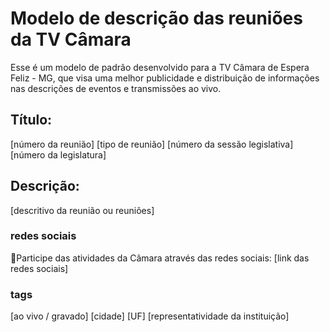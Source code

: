 # Modelo de descrição das reuniões da TV Câmara
Esse é um modelo de padrão desenvolvido para a TV Câmara de Espera Feliz - MG, que visa uma melhor publicidade e distribuição de informações nas descrições de eventos e transmissões ao vivo.

## Título:
[número da reunião] [tipo de reunião] [número da sessão legislativa] [número da legislatura]

## Descrição:
[descritivo da reunião ou reuniões]

### redes sociais
📢Participe das atividades da Câmara através das redes sociais:
[link das redes sociais]

### tags
[ao vivo / gravado] [cidade] [UF] [representatividade da instituição]
